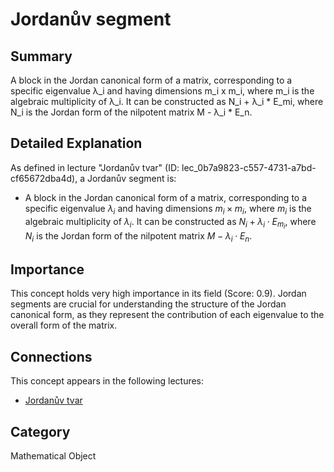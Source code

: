 # Jordanův segment

## Summary
A block in the Jordan canonical form of a matrix, corresponding to a specific eigenvalue λ_i and having dimensions m_i x m_i, where m_i is the algebraic multiplicity of λ_i. It can be constructed as N_i + λ_i * E_mi, where N_i is the Jordan form of the nilpotent matrix M - λ_i * E_n.

## Detailed Explanation
As defined in lecture "Jordanův tvar" (ID: lec_0b7a9823-c557-4731-a7bd-cf65672dba4d), a Jordanův segment is:
*   A block in the Jordan canonical form of a matrix, corresponding to a specific eigenvalue $\lambda_i$ and having dimensions $m_i \times m_i$, where $m_i$ is the algebraic multiplicity of $\lambda_i$. It can be constructed as $N_i + \lambda_i \cdot E_{m_i}$, where $N_i$ is the Jordan form of the nilpotent matrix $M - \lambda_i \cdot E_n$.

## Importance
This concept holds very high importance in its field (Score: 0.9). Jordan segments are crucial for understanding the structure of the Jordan canonical form, as they represent the contribution of each eigenvalue to the overall form of the matrix.

## Connections
This concept appears in the following lectures:
*   [Jordanův tvar](lec_0b7a9823-c557-4731-a7bd-cf65672dba4d)

## Category
Mathematical Object